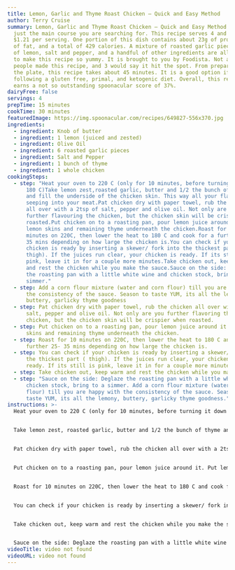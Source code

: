 ```yaml
---
title: Lemon, Garlic and Thyme Roast Chicken – Quick and Easy Method
author: Terry Cruise
summary: Lemon, Garlic and Thyme Roast Chicken – Quick and Easy Method might be
  just the main course you are searching for. This recipe serves 4 and costs
  $1.21 per serving. One portion of this dish contains about 23g of protein, 36g
  of fat, and a total of 429 calories. A mixture of roasted garlic pieces, juice
  of lemon, salt and pepper, and a handful of other ingredients are all it takes
  to make this recipe so yummy. It is brought to you by Foodista. Not a lot of
  people made this recipe, and 3 would say it hit the spot. From preparation to
  the plate, this recipe takes about 45 minutes. It is a good option if you're
  following a gluten free, primal, and ketogenic diet. Overall, this recipe
  earns a not so outstanding spoonacular score of 37%.
dairyFree: false
servings: 4
prepTime: 15 minutes
cookTime: 30 minutes
featuredImage: https://img.spoonacular.com/recipes/649827-556x370.jpg
ingredients:
  - ingredient: Knob of butter
  - ingredient: 1 lemon (juiced and zested)
  - ingredient: Olive Oil
  - ingredient: 6 roasted garlic pieces
  - ingredient: Salt and Pepper
  - ingredient: 1 bunch of thyme
  - ingredient: 1 whole chicken
cookingSteps:
  - step: "Heat your oven to 220 C (only for 10 minutes, before turning it down to
      180 C)Take lemon zest,roasted garlic, butter and 1/2 the bunch of thyme
      and fill the underside of the chicken skin. This way all your flavours are
      seeping into your meat.Pat chicken dry with paper towel, rub the chicken
      all over with a 2tsp of salt, pepper and olive oil. Not only are you
      further flavouring the chicken, but the chicken skin will be crispier when
      roasted.Put chicken on to a roasting pan, pour lemon juice around it. Put
      lemon skins and remaining thyme underneath the chicken.Roast for 10
      minutes on 220C, then lower the heat to 180 C and cook for a further 25-
      35 mins depending on how large the chicken is.You can check if your
      chicken is ready by inserting a skewer/ fork into the thickest part (
      thigh). If the juices run clear, your chicken is ready. If its still is
      pink, leave it in for a couple more minutes.Take chicken out, keep warm
      and rest the chicken while you make the sauce.Sauce on the side: Deglaze
      the roasting pan with a little white wine and chicken stock, bring to a
      simmer."
  - step: Add a corn flour mixture (water and corn flour) till you are happy with
      the consistency of the sauce. Season to taste YUM, its all the lemony,
      buttery, garlicky thyme goodness
  - step: Pat chicken dry with paper towel, rub the chicken all over with a 2tsp of
      salt, pepper and olive oil. Not only are you further flavoring the
      chicken, but the chicken skin will be crispier when roasted.
  - step: Put chicken on to a roasting pan, pour lemon juice around it. Put lemon
      skins and remaining thyme underneath the chicken.
  - step: Roast for 10 minutes on 220C, then lower the heat to 180 C and cook for a
      further 25- 35 mins depending on how large the chicken is.
  - step: You can check if your chicken is ready by inserting a skewer/ fork into
      the thickest part ( thigh). If the juices run clear, your chicken is
      ready. If its still is pink, leave it in for a couple more minutes.
  - step: Take chicken out, keep warm and rest the chicken while you make the sauce.
  - step: "Sauce on the side: Deglaze the roasting pan with a little white wine and
      chicken stock, bring to a simmer. Add a corn flour mixture (water and corn
      flour) till you are happy with the consistency of the sauce. Season to
      taste YUM, its all the lemony, buttery, garlicky thyme goodness."
instructions: >-
  Heat your oven to 220 C (only for 10 minutes, before turning it down to 180 C)


  Take lemon zest, roasted garlic, butter and 1/2 the bunch of thyme and fill the underside of the chicken skin. This way all your flavors are seeping into your meat.


  Pat chicken dry with paper towel, rub the chicken all over with a 2tsp of salt, pepper and olive oil. Not only are you further flavoring the chicken, but the chicken skin will be crispier when roasted.


  Put chicken on to a roasting pan, pour lemon juice around it. Put lemon skins and remaining thyme underneath the chicken.


  Roast for 10 minutes on 220C, then lower the heat to 180 C and cook for a further 25- 35 mins depending on how large the chicken is.


  You can check if your chicken is ready by inserting a skewer/ fork into the thickest part ( thigh). If the juices run clear, your chicken is ready. If its still is pink, leave it in for a couple more minutes.


  Take chicken out, keep warm and rest the chicken while you make the sauce.


  Sauce on the side: Deglaze the roasting pan with a little white wine and chicken stock, bring to a simmer. Add a corn flour mixture (water and corn flour) till you are happy with the consistency of the sauce. Season to taste YUM, its all the lemony, buttery, garlicky thyme goodness.
videoTitle: video not found
videoURL: video not found
---
```


